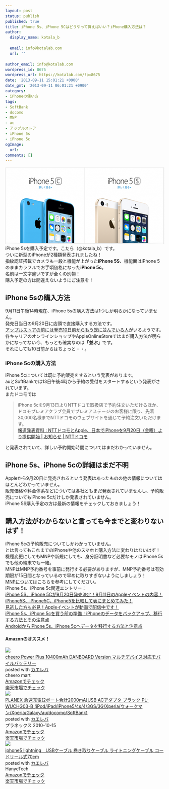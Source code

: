 ```yaml
---
layout: post
status: publish
published: true
title: iPhone 5s、iPhone 5Cはどうやって買えばいい？iPhone購入方法は？
author:
  display_name: kotala_b

  email: info@kotalab.com
  url: ''

author_email: info@kotalab.com
wordpress_id: 8675
wordpress_url: https://kotalab.com/?p=8675
date: '2013-09-11 15:01:21 +0900'
date_gmt: '2013-09-11 06:01:21 +0900'
category:
- iPhoneの使い方
tags:
- SoftBank
- docomo
- MNP
- au
- アップルストア
- iPhone 5s
- iPhone 5c
ogImage:
  url:
comments: []
---
```

<p><img src="/wp-content/uploads/howtobuyiphone5siphone5c_130911-546x242.png" alt="howtobuyiphone5siphone5c_130911" width="546" height="242" class="alignnone size-large wp-image-8676" /><br />
iPhone 5sを購入予定です。こたら（@kotala_b）です。<br />
ついに新型のiPhoneが2種類発表されましたね！<br />
指紋認証搭載でカメラも一段と機能が上がった<strong>iPhone 5S</strong>、機能面はiPhone 5のままカラフルでお手頃価格になった<strong>iPhone 5c</strong>。<br />
名前は一文字違いですが全くの別物！<br />
購入予定の方は間違えないようにご注意を！<br />
</p>
<!--more-->
<h2>iPhone 5sの購入方法</h2>
<p>9月11日午後14時現在、iPhone 5sの購入方法は1つしか明らかになっていません。<br />
発売日当日の9月20日に店頭で直接購入する方法です。<br />
<a href="http://news.livedoor.com/article/detail/8055459/" target="_blank">アップルストアの前には発売10日前からもう既に並んでいる人</a>がいるようです。<br />
各キャリアのオンラインショップやAppleOnlineStoreではまだ購入方法が明らかになってない今、もっとも確実なのは<strong>「並ぶ」</strong>です。<br />
それにしても10日前からはちょっと・・。</p>
<h3>iPhone 5cの購入方法</h3>
<p>iPhone 5cについては既に予約販売をするという発表があります。<br />
auとSoftBankでは13日午後4時から予約の受付をスタートするという発表がされています。<br />
またドコモでは</p>
<blockquote><p>iPhone 5cを9月13日よりNTTドコモ取扱店で予約注文いただけるほか、ドコモプレミアクラブ会員でプレミアステージのお客様に限り、先着30,000名様までNTTドコモのウェブサイトを通じて予約注文いただけます。<br />
<a href="http://www.nttdocomo.co.jp/info/news_release/2013/09/11_00.html" target="_blank">報道発表資料 : NTTドコモとApple、日本でiPhoneを9月20日（金曜）より提供開始 | お知らせ | NTTドコモ</a></p></blockquote>
<p>と発表されていて、詳しい予約開始時間についてはまだわかっていません。</p>
<h2>iPhone 5s、iPhone 5cの詳細はまだ不明</h2>
<p>Appleから9月20日に発売されるという発表はあったものの他の情報についてはほとんどわかっていません。<br />
販売価格や料金体系などについては各社ともまだ発表されていませんし、予約販売についてもiPhone 5cだけしか発表されていません。<br />
iPhone 5S購入予定の方は最新の情報をチェックしておきましょう！</p>
<h2>購入方法がわからないと言っても今までと変わりないはず！</h2>
<p>iPhone 5cの予約販売についてしかわかっていません。<br />
とは言ってもこれまでのiPhoneや他のスマホと購入方法に変わりはないはず！<br />
機種変更にしてもMNPや新規にしても、身分証明書など必要なモノはiPhone 5sでも他の端末でも一緒。<br />
MNPはMNP予約番号を事前に発行する必要がありますが、MNP予約番号は有効期限が15日間となっているので早めに取りすぎないようにしましょう！<br />
<a href="/mnp-todobetter" title="MNPの前後でやったこと、やっておいた方がいいこと" target="_blank">MNPについて</a>はこちらを参考にしてください。<br />
iPhone 5s、iPhone 5c関連エントリー：<br />
<a href="/apple-spevent" target="_blank">iPhone 5S、iPhone 5Cが9月20日発売決定！9月11日のAppleイベントの内容！</a><br />
<a href="/iphone5s-iphone5c-iphone5-compare" target="_blank">iPhone5S、iPhone5C、iPhone5を比較して表にまとめてみた！</a><br />
<a href="/apple-event-video" target="_blank">見逃した方も必見！Appleイベントが動画で配信中です！</a><br />
<a href="/iphone-backup" target="_blank">iPhone 5s、iPhone 5cを買う前の準備！iPhoneのデータをバックアップ、移行する方法とその注意点</a><br />
<a href="/from-android-to-iphone-5s-iphone-5c" target="_blank">AndroidからiPhone 5s、iPhone 5cへデータを移行する方法と注意点</a></p>
<h4 class="aam">Amazonのオススメ！</h4>
<div class="kaerebalink-box">
<div class="kaerebalink-image"><a href="https://www.amazon.co.jp/exec/obidos/ASIN/B00CY6P968/same-22/ref=nosim/" rel="nofollow" target="_blank"><img src="https://images-fe.ssl-images-amazon.com/images/I/31KsxIFmn0L._SL160_.jpg" style="border: none;" /></a></div>
<div class="kaerebalink-info">
<div class="kaerebalink-name"><a href="https://www.amazon.co.jp/exec/obidos/ASIN/B00CY6P968/same-22/ref=nosim/" rel="nofollow" target="_blank">cheero Power Plus 10400mAh DANBOARD Version マルチデバイス対応モバイルバッテリー</a>
<div class="kaerebalink-powered-date">posted with <a href="https://kaereba.com" rel="nofollow" target="_blank">カエレバ</a></div>
</div>
<div class="kaerebalink-detail"> cheero mart     </div>
<div class="kaerebalink-link1">
<div class="shoplinkamazon"><a href="https://www.amazon.co.jp/gp/search?keywords=cheero%20Power%20Plus%2010400mAh%20DANBOARD%20Version&__mk_ja_JP=%83J%83%5E%83J%83i&tag=same-22" rel="nofollow" target="_blank" title="アマゾン" >Amazonでチェック</a></div>
<div class="shoplinkrakuten"><a href="http://c.af.moshimo.com/af/c/click?a_id=374939&p_id=54&pc_id=54&pl_id=616&s_v=b5Rz2P0601xu&url=http%3A%2F%2Fsearch.rakuten.co.jp%2Fsearch%2Fmall%2Fcheero%2520Power%2520Plus%252010400mAh%2520DANBOARD%2520Version%2F-%2Ff.1-p.1-s.1-sf.0-st.A-v.2%3Fx%3D0" rel="nofollow" target="_blank" title="楽天市場" >楽天市場でチェック</a></div>
</div>
</div>
<div class="booklink-footer"></div>
</div>
<div class="kaerebalink-box">
<div class="kaerebalink-image"><a href="https://www.amazon.co.jp/exec/obidos/ASIN/B0043BX040/same-22/ref=nosim/" rel="nofollow" target="_blank"><img src="https://images-fe.ssl-images-amazon.com/images/I/316MSGmwC7L._SL160_.jpg" style="border: none;" /></a></div>
<div class="kaerebalink-info">
<div class="kaerebalink-name"><a href="https://www.amazon.co.jp/exec/obidos/ASIN/B0043BX040/same-22/ref=nosim/" rel="nofollow" target="_blank">PLANEX 急速充電(2ポート合計2000mA)USB ACアダプタ ブラック PL-WUCHG03-B (iPod/iPad/iPhone5/4s/4/3GS/3G/Xperia/ウォークマン/Xperia/Galaxy/au/docomo/SoftBank)</a>
<div class="kaerebalink-powered-date">posted with <a href="https://kaereba.com" rel="nofollow" target="_blank">カエレバ</a></div>
</div>
<div class="kaerebalink-detail"> プラネックス 2010-10-15    </div>
<div class="kaerebalink-link1">
<div class="shoplinkamazon"><a href="https://www.amazon.co.jp/gp/search?keywords=G%2F3GS%2F4&__mk_ja_JP=%83J%83%5E%83J%83i&tag=same-22" rel="nofollow" target="_blank" title="アマゾン" >Amazonでチェック</a></div>
<div class="shoplinkrakuten"><a href="http://c.af.moshimo.com/af/c/click?a_id=374939&p_id=54&pc_id=54&pl_id=616&s_v=b5Rz2P0601xu&url=http%3A%2F%2Fsearch.rakuten.co.jp%2Fsearch%2Fmall%2FG%252F3GS%252F4%2F-%2Ff.1-p.1-s.1-sf.0-st.A-v.2%3Fx%3D0" rel="nofollow" target="_blank" title="楽天市場" >楽天市場でチェック</a></div>
</div>
</div>
<div class="booklink-footer"></div>
</div>
<div class="kaerebalink-box">
<div class="kaerebalink-image"><a href="https://www.amazon.co.jp/exec/obidos/ASIN/B00AJFB51E/same-22/ref=nosim/" rel="nofollow" target="_blank"><img src="https://images-fe.ssl-images-amazon.com/images/I/51l6YjrxJQL._SL160_.jpg" style="border: none;" /></a></div>
<div class="kaerebalink-info">
<div class="kaerebalink-name"><a href="https://www.amazon.co.jp/exec/obidos/ASIN/B00AJFB51E/same-22/ref=nosim/" rel="nofollow" target="_blank">iphone5 lightning　USBケーブル 巻き取りケーブル ライトニングケーブル コードリール式70cm</a>
<div class="kaerebalink-powered-date">posted with <a href="https://kaereba.com" rel="nofollow" target="_blank">カエレバ</a></div>
</div>
<div class="kaerebalink-detail"> HanyeTech     </div>
<div class="kaerebalink-link1">
<div class="shoplinkamazon"><a href="https://www.amazon.co.jp/gp/search?keywords=iphone5%20lightning%20USB%83P%81%5B%83u%83%8B%20%8A%AA%82%AB%8E%E6%82%E8%83P%81%5B%83u%83%8B%20%83%89%83C%83g%83j%83%93%83O&__mk_ja_JP=%83J%83%5E%83J%83i&tag=same-22" rel="nofollow" target="_blank" title="アマゾン" >Amazonでチェック</a></div>
<div class="shoplinkrakuten"><a href="http://c.af.moshimo.com/af/c/click?a_id=374939&p_id=54&pc_id=54&pl_id=616&s_v=b5Rz2P0601xu&url=http%3A%2F%2Fsearch.rakuten.co.jp%2Fsearch%2Fmall%2Fiphone5%2520lightning%2520USB%25E3%2582%25B1%25E3%2583%25BC%25E3%2583%2596%25E3%2583%25AB%2520%25E5%25B7%25BB%25E3%2581%258D%25E5%258F%2596%25E3%2582%258A%25E3%2582%25B1%25E3%2583%25BC%25E3%2583%2596%25E3%2583%25AB%2520%25E3%2583%25A9%25E3%2582%25A4%25E3%2583%2588%25E3%2583%258B%25E3%2583%25B3%25E3%2582%25B0%2F-%2Ff.1-p.1-s.1-sf.0-st.A-v.2%3Fx%3D0" rel="nofollow" target="_blank" title="楽天市場" >楽天市場でチェック</a></div>
</div>
</div>
<div class="booklink-footer"></div>
</div>
